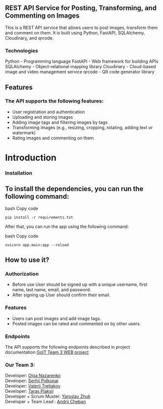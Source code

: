 ## REST API Service for Posting, Transforming, and Commenting on Images
This is a REST API service that allows users to post images, transform them and comment on them. It is built using Python, FastAPI, SQLAlchemy, Cloudinary, and qrcode.

### Technologies
Python - Programming language
FastAPI - Web framework for building APIs
SQLAlchemy - Object-relational mapping library
Cloudinary - Cloud-based image and video management service
qrcode - QR code generator library

## Features
### The API supports the following features:

+ User registration and authentication
+ Uploading and storing images
+ Adding image tags and filtering images by tags
+ Transforming images (e.g., resizing, cropping, rotating, adding text or watermark)
+ Rating images and commenting on them

# Introduction

### Installation
## To install the dependencies, you can run the following command:

bash Copy code
```
pip install -r requirements.txt
```


After that, you can run the app using the following command:

bash Copy code
```
uvicorn app.main:app --reload
```



## How to use it?
### Authorization

+ Before use User should be signed up with a unique username, first name, last name, email, and password.
+ After signing up User should confirm their email.

### Features

+ Users can post images and add image tags.
+ Posted images can be rated and commented on by other users.

### Endpoints
The API supports the following endpoints described in project documentation [GoIT Team 3 WEB project](docs/_build/static/index.html)


### Our Team 3:
Developer: [Olga Nazarenko](https://github.com/OlgaNazarenko)  
Developer: [Serhii Pidkopai](https://github.com/SSP0d)  
Developer: [Valerii Tretiakov](https://github.com/valeri7122)  
Developer: [Taras Plaksii](https://github.com/TT1410)  
Developer + Scrum Muster: [Yaroslav Zhuk](https://github.com/YaroslavZq)  
Developer + Team Lead : [Andrii Cheban](https://github.com/AndrewCheUA)
